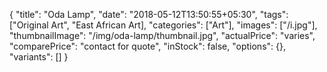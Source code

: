 {
    "title": "Oda Lamp",
    "date": "2018-05-12T13:50:55+05:30",
    "tags": ["Original Art", "East African Art],
    "categories": ["Art"],
    "images": ["/i.jpg"],
    "thumbnailImage": "/img/oda-lamp/thumbnail.jpg",
    "actualPrice": "varies",
    "comparePrice": "contact for quote",
    "inStock": false,
    "options": {},
    "variants": []
}

